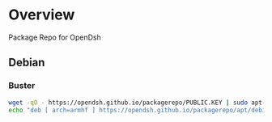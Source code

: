 # Overview

Package Repo for OpenDsh

## Debian

### Buster

```bash
wget -qO - https://opendsh.github.io/packagerepo/PUBLIC.KEY | sudo apt-key add -
echo "deb [ arch=armhf ] https://opendsh.github.io/packagerepo/apt/debian buster main" > /etc/apt/sources.list.d/opendsh.list
```